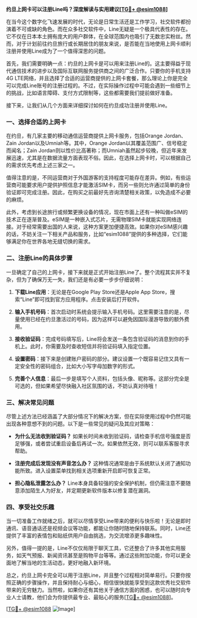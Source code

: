 **约旦上网卡可以注册Line吗？深度解读与实用建议[[TG💪+ @esim1088](https://t.me/s/esim1088)]**

在当今这个数字化飞速发展的时代，无论是日常生活还是工作学习，社交软件都扮演着不可或缺的角色。而在众多社交软件中，Line无疑是一个极具代表性的存在。它不仅在日本本土拥有庞大的用户群体，在全球范围内也吸引了无数忠实粉丝。然而，对于计划前往约旦旅行或长期居住的朋友来说，是否能在当地使用上网卡顺利注册并使用Line成为了一个值得深思的问题。

首先，我们需要明确一点：约旦的上网卡是可以用来注册Line的。这主要得益于现代通信技术的进步以及国际互联网服务提供商之间的广泛合作。只要你的手机支持4G LTE网络，并且选择了合适的运营商提供的上网卡套餐，那么理论上你是完全可以完成Line账号的注册过程的。不过，在实际操作过程中可能会遇到一些细节上的挑战，比如语言障碍、支付方式限制等，这些都需要我们提前做好准备。

接下来，让我们从几个方面来详细探讨如何在约旦成功注册并使用Line。

### 一、选择合适的上网卡

在约旦，有几家主要的移动通信运营商提供上网卡服务，包括Orange Jordan、Zain Jordan以及Umniah等。其中，Orange Jordan以其覆盖范围广、信号稳定而闻名；Zain Jordan则以性价比高著称；而Umniah虽然起步较晚，但近年来发展迅速，尤其是在数据流量方面表现不俗。因此，在选择上网卡时，可以根据自己的需求优先考虑上述三家之一。

值得注意的是，不同运营商对于外国游客的支持程度可能存在差异。例如，有些运营商可能要求用户提供护照信息才能激活SIM卡，而另一些则允许通过简单的身份验证即可完成注册。因此，在购买之前最好先咨询清楚相关政策，以免造成不必要的麻烦。

此外，考虑到长途旅行或频繁更换设备的情况，现在市面上还有一种叫做eSIM的技术正在逐渐普及。eSIM是一种嵌入式芯片，无需物理SIM卡就能实现网络连接。对于经常需要出国的人来说，这种方案更加便捷高效。如果你对eSIM感兴趣的话，不妨关注一下相关产品和服务，比如“esim1088”提供的多种选择，它们能够满足你在世界各地无缝切换的需求。

### 二、注册Line的具体步骤

一旦确定了自己的上网卡，接下来就是正式开始注册Line了。整个流程其实并不复杂，但为了确保万无一失，我们还是有必要一步步仔细说明：

1. **下载Line应用**：无论是在Google Play Store还是Apple App Store，搜索“Line”即可找到官方应用程序。点击安装后打开软件。
   
2. **输入手机号码**：首次启动时系统会提示输入手机号码。这里需要注意的是，尽量使用已经在约旦激活过的号码，因为这样可以避免因国际漫游导致的额外费用。

3. **接收验证码**：完成号码填写后，Line将会发送一条包含验证码的消息到你的手机上。此时，你需要及时查收短信并将验证码填入指定位置。

4. **设置密码**：接下来是创建账户密码的部分。建议设置一个既容易记住又具有一定安全性的密码组合，比如大小写字母加数字的形式。

5. **完善个人信息**：最后一步是填写个人资料，包括头像、昵称等。这部分完全是可选的，但如果希望尽快融入社区氛围的话，不妨认真对待哦！

### 三、解决常见问题

尽管上述方法已经涵盖了大部分情况下的解决方案，但在实际使用过程中仍然可能出现各种意想不到的问题。以下是一些常见的疑问及其应对策略：

- **为什么无法收到验证码？**
  如果长时间未收到验证码，请检查手机信号强度是否足够强，或者尝试重启设备后再试一次。如果依然无效，则可以联系客服寻求帮助。

- **注册完成后发现没有声音怎么办？**
  这种情况通常是由于系统默认关闭了通知功能所致。进入设置菜单找到相关选项重新开启即可恢复正常。

- **担心隐私泄露怎么办？**
  Line本身具备较强的安全保护机制，但仍需注意不要随意添加陌生人为好友，并定期更新软件版本以修复潜在漏洞。

### 四、享受社交乐趣

当一切准备工作就绪之后，就可以尽情享受Line带来的便利与快乐啦！无论是即时通讯、语音通话还是视频会议等功能，都能让你随时随地保持联系。同时，Line还提供了丰富的表情包和贴纸供用户自由挑选，为交流增添更多趣味性。

另外，值得一提的是，Line不仅仅局限于聊天工具，它还整合了许多其他实用服务，如天气预报、新闻资讯甚至是购物平台等等。通过这些附加功能，你可以更全面地了解当地的生活动态，更好地融入新环境。

总之，约旦上网卡完全可以用于注册Line，并且整个过程相对简单易行。只要你按照正确的步骤操作，并且保持耐心与细心，相信很快就能享受到这款优秀社交软件带来的无穷魅力。当然啦，如果你还有其他关于通信方面的困惑，也可以随时向专业人士请教，他们会为你提供最专业、最贴心的服务[[TG💪+ @esim1088](https://t.me/s/esim1088)]。

[[TG💪+ @esim1088](https://t.me/s/esim1088) ![Image](https://i.postimg.cc/4NQfJmqS/Snipaste-2025-05-13-00-14-12.png)]